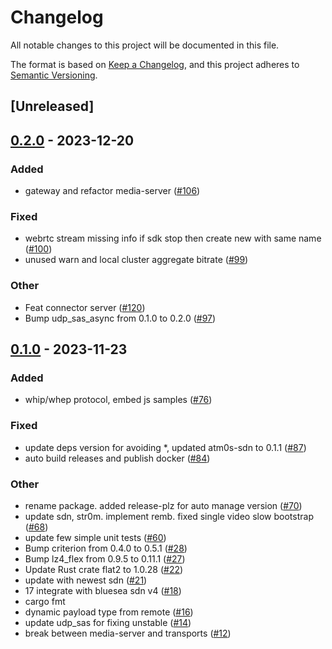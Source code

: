 # Changelog
All notable changes to this project will be documented in this file.

The format is based on [Keep a Changelog](https://keepachangelog.com/en/1.0.0/),
and this project adheres to [Semantic Versioning](https://semver.org/spec/v2.0.0.html).

## [Unreleased]

## [0.2.0](https://github.com/8xFF/atm0s-media-server/compare/atm0s-media-server-transport-webrtc-v0.1.0...atm0s-media-server-transport-webrtc-v0.2.0) - 2023-12-20

### Added
- gateway and refactor media-server ([#106](https://github.com/8xFF/atm0s-media-server/pull/106))

### Fixed
- webrtc stream missing info if sdk stop then create new with same name ([#100](https://github.com/8xFF/atm0s-media-server/pull/100))
- unused warn and local cluster aggregate bitrate ([#99](https://github.com/8xFF/atm0s-media-server/pull/99))

### Other
- Feat connector server ([#120](https://github.com/8xFF/atm0s-media-server/pull/120))
- Bump udp_sas_async from 0.1.0 to 0.2.0 ([#97](https://github.com/8xFF/atm0s-media-server/pull/97))

## [0.1.0](https://github.com/8xFF/atm0s-media-server/releases/tag/atm0s-media-server-transport-webrtc-v0.1.0) - 2023-11-23

### Added
- whip/whep protocol, embed js samples ([#76](https://github.com/8xFF/atm0s-media-server/pull/76))

### Fixed
- update deps version for avoiding *, updated atm0s-sdn to 0.1.1 ([#87](https://github.com/8xFF/atm0s-media-server/pull/87))
- auto build releases and publish docker ([#84](https://github.com/8xFF/atm0s-media-server/pull/84))

### Other
- rename package. added release-plz for auto manage version ([#70](https://github.com/8xFF/atm0s-media-server/pull/70))
- update sdn, str0m. implement remb. fixed single video slow bootstrap ([#68](https://github.com/8xFF/atm0s-media-server/pull/68))
- update few simple unit tests ([#60](https://github.com/8xFF/atm0s-media-server/pull/60))
- Bump criterion from 0.4.0 to 0.5.1 ([#28](https://github.com/8xFF/atm0s-media-server/pull/28))
- Bump lz4_flex from 0.9.5 to 0.11.1 ([#27](https://github.com/8xFF/atm0s-media-server/pull/27))
- Update Rust crate flat2 to 1.0.28 ([#22](https://github.com/8xFF/atm0s-media-server/pull/22))
- update with newest sdn ([#21](https://github.com/8xFF/atm0s-media-server/pull/21))
- 17 integrate with bluesea sdn v4 ([#18](https://github.com/8xFF/atm0s-media-server/pull/18))
- cargo fmt
- dynamic payload type from remote ([#16](https://github.com/8xFF/atm0s-media-server/pull/16))
- update udp_sas for fixing unstable ([#14](https://github.com/8xFF/atm0s-media-server/pull/14))
- break between media-server and transports ([#12](https://github.com/8xFF/atm0s-media-server/pull/12))
